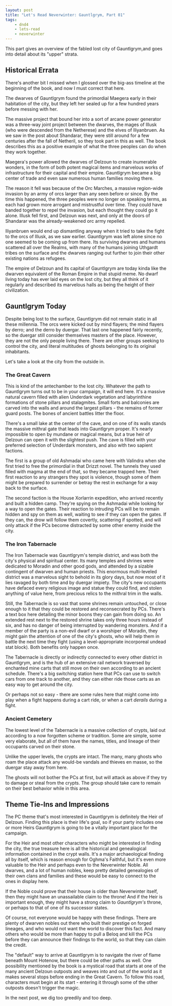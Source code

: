 ```yaml
---
layout: post
title: "Let's Read Neverwinter: Gauntlgrym, Part 01"
tags:
    - dnd4
    - lets-read
    - neverwinter
---
```


This part gives an overview of the fabled lost city of Gauntlgrym,and goes into
detail about its "upper" strata.

## Historical Errata

There's another bit I missed when I glossed over the big-ass timeline at the
beginning of the book, and now I must correct that here.

The dwarves of Gauntlgrym found the primordial Maegera early in their habitation
of the city, but they left her sealed up for a few hundred years before messing
with her.

The massive project that bound her into a sort of arcane power generator was a
three-way joint project between the dwarves, the mages of Illusk (who were
descended from the Netherese) and the elves of Iliyanbruen. As we saw in the
post about Shandarar, they were still around for a few centuries after the fall
of Netheril, so they took part in this as well. The book describes this as a
positive example of what the three peoples can do when they work together.

Maegera's power allowed the dwarves of Delzoun to create inumerable wonders, in
the form of both potent magical items and marvelous works of infrastructure for
their capital and their empire. Gauntlgrym became a big center of trade and even
saw numerous human families moving there.

The reason it fell was because of the Orc Marches, a massive region-wide
invasion by an army of orcs larger than any seen before or since. By the time
this happened, the three peoples were no longer on speaking terms, as each had
grown more arrogant and mistrustful over time. They could have banded together
to repel the invasion, but each thought they could go it alone. Illusk fell
first, and Delzoun was next, and only at the doors of Shandarar was the
already-weakened orc army repelled.

Iliyanbruen would end up dismantling anyway when it tried to take the fight to
the orcs of Illusk, as we saw earlier. Gauntlgrym was left alone since no one
seemed to be coming up from there. Its surviving dwarves and humans scattered
all over the Realms, with many of the humans joining Uthgardt tribes on the
surface and the dwarves ranging out further to join their other existing nations
as refugees.

The empire of Delzoun and its capital of Gauntlgrym are today kinda like the
dwarven equivalent of the Roman Empire in that stupid meme. No dwarf living
today has ever laid eyes on the lost city, but they all think of it regularly
and described its marvelous halls as being the height of their civilization.

## Gauntlgrym Today

Despite being lost to the surface, Gauntlgrym did not remain static in all these
millennia. The orcs were kicked out by mind flayers; the mind flayers by derro;
and the derro by duergar. That last one happened fairly recently, so the duergar
still consider themselves masters of the place. However, they are not the only
people living there. There are other groups seeking to control the city, and
literal multitudes of ghosts belonging to its original inhabitants.

Let's take a look at the city from the outside in.

### The Great Cavern

This is kind of the antechamber to the lost city. Whatever the path to
Gauntlgrym turns out to be in your campaign, it will end here. It's a massive
natural cavern filled with alien Underdark vegetation and labyrinthine
formations of stone pillars and stalagmites. Small forts and balconies are
carved into the walls and around the largest pillars - the remains of former
guard posts. The bones of ancient battles litter the floor.

There's a small lake at the center of the cave, and on one of its walls stands
the massive mithral gate that leads into Gauntlgrym proper. It's nearly
impossible to open by mundane or magical means, but a true heir of Delzoun can
open it with the slightest push. The cave is filled with your preferred
selection of Underdark monsters, and also with two sapient factions.

The first is a group of old Ashmadai who came here with Valindra when she first
tried to free the primordial in that Drizzt novel. The tunnels they used filled
with magma at the end of that, so they became trapped here. Their first reaction
to any strangers they spot is violence, though some of them might be prepared to
surrender or betray the rest in exchange for a way back to the surface.

The second faction is the House Xorlarrin expedition, who arrived recently and
built a hidden camp. They're spying on the Ashmadai while looking for a way to
open the gates. Their reaction to intruding PCs will be to remain hidden and spy
on them as well, waiting to see if they can open the gates. If they can, the
drow will follow them covertly, scattering if spotted, and will only attack if
the PCs become distracted by some other enemy inside the city.

### The Iron Tabernacle

The Iron Tabernacle was Gauntlgrym's temple district, and was both the city's
physical and spiritual center. Its many temples and shrines were dedicated to
Moradin and other good gods, and attended by a sizable contingent of dwarven and
human priests. This enormous multi-leveled district was a marvelous sight to
behold in its glory days, but now most of it lies ravaged by both time and by
duergar impiety. The city's new occupants have defaced every religious image and
statue they could find, and stolen anything of value here, from precious relics
to the mithral trim in the walls.

Still, the Tabernacle is so vast that some shrines remain untouched, or close
enough to it that they could be restored and reconsecrated by PCs. There's a
text box here detailing the minor boons they can gain from doing so. An extended
rest next to the restored shrine takes only three hours instead of six, and has
no danger of being interrupted by wandering monsters. And if a member of the
party is a non-evil dwarf or a worshiper of Moradin, they might gain the
attention of one of the city's ghosts, who will help them in battle the next
time they fight (using a level-appropriate incorporeal undead stat block). Both
benefits only happen once.

The Tabernacle is directly or indirectly connected to every other district in
Gauntlgrym, and is the hub of an extensive rail network traversed by enchanted
mine carts that still move on their own according to an ancient
schedule. There's a big switching station here that PCs can use to switch cars
from one track to another, and they can either ride those carts as an easy way
to get around the city.

Or perhaps not so easy - there are some rules here that might come into play
when a fight happens during a cart ride, or when a cart _derails_ during a
fight.

### Ancient Cemetery

The lowest level of the Tabernacle is a massive collection of crypts, laid out
according to a now forgotten scheme or tradition. Some are simple, some very
elaborate, but all of them have the names, titles, and lineage of their
occupants carved on their stone.

Unlike the upper levels, the crypts are intact. The many, many ghosts who roam
the place attack any would-be vandals and thieves en masse, so the duergar stay
away from here.

The ghosts will not bother the PCs at first, but will attack as above if they
try to damage or steal from the crypts. The group should take care to remain on
their best behavior while in this area.

## Theme Tie-Ins and Impressions

The PC theme that's most interested in Gauntlgrym is definitely the Heir of
Delzoun. Finding this place is their life's goal, so if your party includes one
or more Heirs Gauntlgrym is going to be a vitally important place for the
campaign.

For the Heir and most other characters who might be interested in finding the
city, the true treasure here is all the historical and genealogical information
contained in the crypt walls. It's a major archaeological finding all by itself,
which is reason enough for Oghma's Faithful, but it's even more valuable to the
Heir and perhaps even to the Neverwinter Noble. All dwarves, and a lot of human
nobles, keep pretty detailed genealogies of their own clans and families and
these would be easy to connect to the ones in display here.

If the Noble could prove that their house is older than Neverwinter itself, then
they might have an unassailable claim to the throne! And if the Heir is
important enough, they might have a strong claim to _Gauntlgrym's_ throne,
or perhaps to that of one of its successor states.

Of course, not everyone would be happy with these findings. There are plenty of
dwarven nobles out there who built their prestige on forged lineages, and who
would not want the world to discover this fact. And many others who would be
more than happy to pull a Beloq and kill the PCs before they can announce their
findings to the world, so that they can claim the credit.

The "default" way to arrive at Gauntlgrym is to navigate the river of flame
beneath Mount Hotenow, but there could be other paths as well. One possibility
mentioned by the book is a mystical road that starts at one of the many ancient
Delzoun outposts and weaves into and out of the world as it makes several stops
before ending in the Great Cavern. To follow this road, characters must begin at
its start - entering it through some of the other outposts doesn't trigger the
magic.

In the next post, we dig too greedily and too deep.
